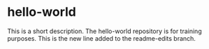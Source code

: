 # hello-world
This is a short description. The hello-world repository is for training purposes.
This is the new line added to the readme-edits branch.
